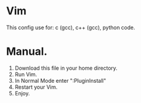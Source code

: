 # Vim

This config use for: c (gcc), c++ (gcc), python code.

# Manual.

1. Download this file in your home directory.
2. Run Vim.
3. In Normal Mode enter ":PluginInstall"
4. Restart your Vim.
5. Enjoy.
